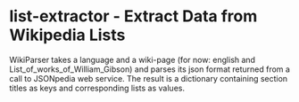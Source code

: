 # list-extractor - Extract Data from Wikipedia Lists

WikiParser takes a language and a wiki-page (for now: english and List_of_works_of_William_Gibson)
and parses its json format returned from a call to JSONpedia web service.
The result is a dictionary containing section titles as keys and corresponding lists as values.

